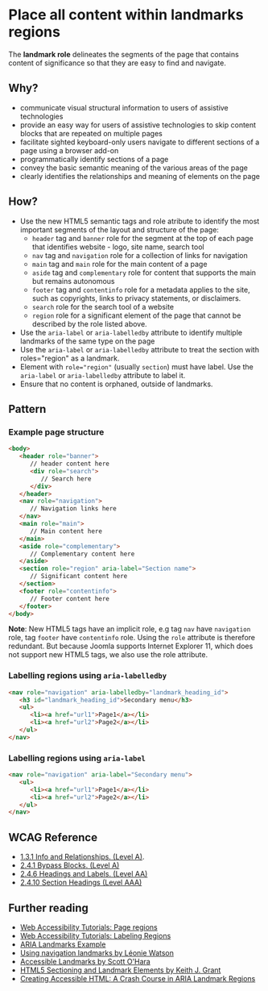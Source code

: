 # Place all content within landmarks regions
The **landmark role** delineates the segments of the page that contains content of significance so that they are easy to find and navigate.

## Why?
* communicate visual structural information to users of assistive technologies
* provide an easy way for users of assistive technologies to skip content blocks that are repeated on multiple pages
* facilitate sighted keyboard-only users navigate to different sections of a page using a browser add-on
* programmatically identify sections of a page
* convey the basic semantic meaning of the various areas of the page
* clearly identifies the relationships and meaning of elements on the page

## How?
* Use the new HTML5 semantic tags and role atribute to identify the most important segments of the layout and structure of the page: 
  - `header` tag and `banner` role for the segment at the top of each page that identifies website - logo, site name, search tool 
  - `nav` tag and `navigation` role for a collection of links for navigation
  - `main` tag and `main` role for the main content of a page
  - `aside` tag and `complementary` role for content that supports the main but remains autonomous
  - `footer` tag and `contentinfo` role for a metadata applies to the site, such as copyrights, links to privacy statements, or disclaimers.
  - `search` role for the search tool of a website
  - `region` role for a significant element of the page that cannot be described by the role listed above.
* Use the `aria-label` or `aria-labelledby` attribute to identify multiple landmarks of the same type on the page
* Use the `aria-label` or `aria-labelledby` attribute to treat the section with roles="region" as a landmark.
* Element with `role="region"` (usually `section`) must have label.  Use the `aria-label` or `aria-labelledby` attribute to label it.
* Ensure that no content is orphaned, outside of landmarks.

## Pattern
### Example page structure

```html
<body>
   <header role="banner">
      // header content here
      <div role="search">
         // Search here
      </div>
   </header>   
   <nav role="navigation">
      // Navigation links here
   </nav>
   <main role="main">
      // Main content here
   </main>
   <aside role="complementary">
      // Complementary content here
   </aside>
   <section role="region" aria-label="Section name">
      // Significant content here
   </section>
   <footer role="contentinfo">
      // Footer content here
   </footer>
</body>
```

**Note**: New HTML5 tags have an implicit role, e.g tag `nav` have `navigation` role, tag `footer` have `contentinfo` role.  Using the `role` attribute is therefore redundant. But because Joomla supports Internet Explorer 11, which does not support new HTML5 tags, we also use the role attribute.   

### Labelling regions using `aria-labelledby`
```html
<nav role="navigation" aria-labelledby="landmark_heading_id">
   <h3 id="landmark_heading_id">Secondary menu</h3>
   <ul>
      <li><a href="url1">Page1</a></li>
      <li><a href="url2">Page2</a></li>
   </ul>	  
</nav>
```

### Labelling regions using `aria-label`
```html
<nav role="navigation" aria-label="Secondary menu">
   <ul>
      <li><a href="url1">Page1</a></li>
      <li><a href="url2">Page2</a></li>
   </ul>	
</nav>
```

## WCAG Reference
* [1.3.1 Info and Relationships. (Level A)](https://www.w3.org/WAI/WCAG20/quickref/#qr-content-structure-separation-programmatic).  
* [2.4.1 Bypass Blocks. (Level A)](https://www.w3.org/WAI/WCAG20/quickref/#qr-navigation-mechanisms-skip)
* [2.4.6 Headings and Labels. (Level AA)](https://www.w3.org/WAI/WCAG20/quickref/#qr-navigation-mechanisms-descriptive)
* [2.4.10 Section Headings (Level AAA)](http://www.w3.org/TR/WCAG20/#navigation-mechanisms-headings)

## Further reading
* [Web Accessibility Tutorials: Page regions](https://www.w3.org/WAI/tutorials/page-structure/regions/)
* [Web Accessibility Tutorials: Labeling Regions](https://www.w3.org/WAI/tutorials/page-structure/labels/)
* [ARIA Landmarks Example](https://www.w3.org/TR/wai-aria-practices/examples/landmarks/index.html)
* [Using navigation landmarks by Léonie Watson](https://accessibility.blog.gov.uk/2016/05/27/using-navigation-landmarks/)
* [Accessible Landmarks by Scott O'Hara](https://www.scottohara.me/blog/2018/03/03/landmarks.html)
* [HTML5 Sectioning and Landmark Elements by Keith J. Grant](https://keithjgrant.com/posts/2018/03/html5-sectioning-and-landmark-elements/)
* [Creating Accessible HTML: A Crash Course in ARIA Landmark Regions](https://medium.com/c2-group/creating-accessible-html-a-crash-course-in-aria-landmark-regions-40513850298b)

